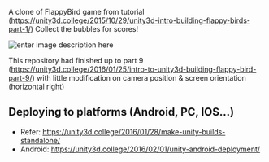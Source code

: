 A clone of FlappyBird game from tutorial (https://unity3d.college/2015/10/29/unity3d-intro-building-flappy-birds-part-1/) 
Collect the bubbles for scores!

![enter image description here](https://hostr.co/file/970/e8inFGVHEzL3/Untitled.png)


This repository had finished up to part 9 (https://unity3d.college/2016/01/25/intro-to-unity3d-building-flappy-bird-part-9/)
with little modification on camera position & screen orientation (horizontal right)

## Deploying to platforms (Android, PC, IOS...)
- Refer: https://unity3d.college/2016/01/28/make-unity-builds-standalone/
- Android: https://unity3d.college/2016/02/01/unity-android-deployment/
